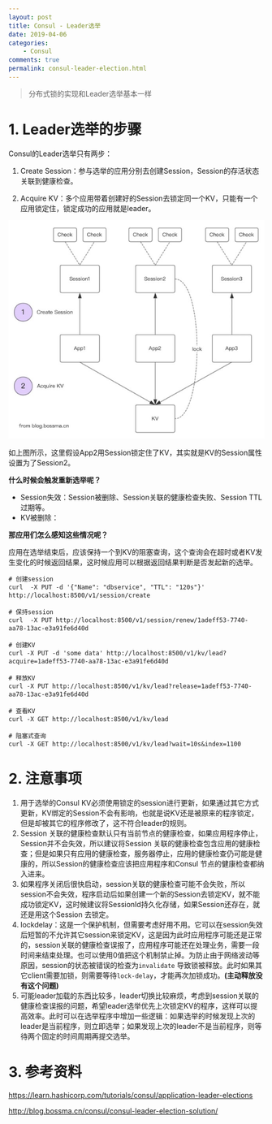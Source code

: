 ```yaml
---
layout: post
title: Consul - Leader选举
date: 2019-04-06
categories:
    - Consul
comments: true
permalink: consul-leader-election.html
---
```


> 分布式锁的实现和Leader选举基本一样

# 1. Leader选举的步骤

Consul的Leader选举只有两步：

1. Create Session：参与选举的应用分别去创建Session，Session的存活状态关联到健康检查。

2. Acquire KV：多个应用带着创建好的Session去锁定同一个KV，只能有一个应用锁定住，锁定成功的应用就是leader。

![](/assets/images/posts/consul/consul-leader-election-1.jpg)

如上图所示，这里假设App2用Session锁定住了KV，其实就是KV的Session属性设置为了Session2。

**什么时候会触发重新选举呢？**

- Session失效：Session被删除、Session关联的健康检查失败、Session TTL过期等。
- KV被删除：

**那应用们怎么感知这些情况呢？**

应用在选举结束后，应该保持一个到KV的阻塞查询，这个查询会在超时或者KV发生变化的时候返回结果，这时候应用可以根据返回结果判断是否发起新的选举。

```
# 创建session
curl  -X PUT -d '{"Name": "dbservice", "TTL": "120s"}' http://localhost:8500/v1/session/create

# 保持session
curl  -X PUT http://localhost:8500/v1/session/renew/1adeff53-7740-aa78-13ac-e3a91fe6d40d

# 创建KV
curl -X PUT -d 'some data' http://localhost:8500/v1/kv/lead?acquire=1adeff53-7740-aa78-13ac-e3a91fe6d40d

# 释放KV
curl -X PUT http://localhost:8500/v1/kv/lead?release=1adeff53-7740-aa78-13ac-e3a91fe6d40d

# 查看KV
curl -X GET http://localhost:8500/v1/kv/lead

# 阻塞式查询
curl -X GET http://localhost:8500/v1/kv/lead?wait=10s&index=1100
```

# 2. 注意事项

1. 用于选举的Consul KV必须使用锁定的session进行更新，如果通过其它方式更新，KV绑定的Session不会有影响，也就是说KV还是被原来的程序锁定，但是却被其它的程序修改了，这不符合leader的规则。
2. Session 关联的健康检查默认只有当前节点的健康检查，如果应用程序停止，Session并不会失效，所以建议将Session  关联的健康检查包含应用的健康检查；但是如果只有应用的健康检查，服务器停止，应用的健康检查仍可能是健康的，所以Session的健康检查应该把应用程序和Consul 节点的健康检查都纳入进来。
3. 如果程序关闭后很快启动，session关联的健康检查可能不会失败，所以session不会失效，程序启动后如果创建一个新的Session去锁定KV，就不能成功锁定KV，这时候建议将SessionId持久化存储，如果Session还存在，就还是用这个Session 去锁定。
4. lockdelay：这是一个保护机制，但需要考虑好用不用。它可以在session失效后短暂的不允许其它session来锁定KV，这是因为此时应用程序可能还是正常的，session关联的健康检查误报了，应用程序可能还在处理业务，需要一段时间来结束处理。也可以使用0值把这个机制禁止掉。为防止由于网络波动等原因，session的状态被错误的检查为`invalidate` 导致锁被释放。此时如果其它client需要加锁，则需要等待`lock-delay`，才能再次加锁成功。**(主动释放没有这个问题)**
5. 可能leader加载的东西比较多，leader切换比较麻烦，考虑到session关联的健康检查误报的问题，希望leader选举优先上次锁定KV的程序，这样可以提高效率。此时可以在选举程序中增加一些逻辑：如果选举的时候发现上次的leader是当前程序，则立即选举；如果发现上次的leader不是当前程序，则等待两个固定的时间周期再提交选举。

# 3. 参考资料

https://learn.hashicorp.com/tutorials/consul/application-leader-elections

http://blog.bossma.cn/consul/consul-leader-election-solution/